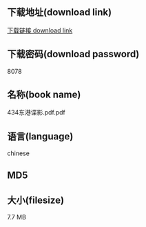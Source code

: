 ## 下载地址(download link)
[下载链接 download link](https://tutu365.netlify.app/?s=434%E4%B8%9C%E6%B8%AF%E8%B0%8D%E5%BD%B1.pdf)

## 下载密码(download password)
8078

## 名称(book name)
434东港谍影.pdf.pdf

## 语言(language)
chinese

## MD5


## 大小(filesize)
7.7 MB

